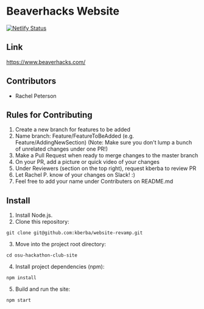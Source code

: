 # Beaverhacks Website 

[![Netlify Status](https://api.netlify.com/api/v1/badges/52d478f8-9eec-4470-90b1-f01516bda74c/deploy-status)](https://app.netlify.com/sites/osu-hackathon-club/deploys)

## Link
https://www.beaverhacks.com/

## Contributors
* Rachel Peterson

## Rules for Contributing
1. Create a new branch for features to be added
2. Name branch: Feature/FeatureToBeAdded (e.g. Feature/AddingNewSection)
(Note: Make sure you don't lump a bunch of unrelated changes under one PR!)
3. Make a Pull Request when ready to merge changes to the master branch
4. On your PR, add a picture or quick video of your changes
5. Under Reviewers (section on the top right), request kberba to review PR
6. Let Rachel P. know of your changes on Slack! :)
7. Feel free to add your name under Contributers on README.md

## Install 
1. Install Node.js.
2. Clone this repository:
```
git clone git@github.com:kberba/website-revamp.git
```
3. Move into the project root directory:
```
cd osu-hackathon-club-site
```
4. Install project dependencies (npm):
```
npm install
```
5. Build and run the site:
```
npm start
```
